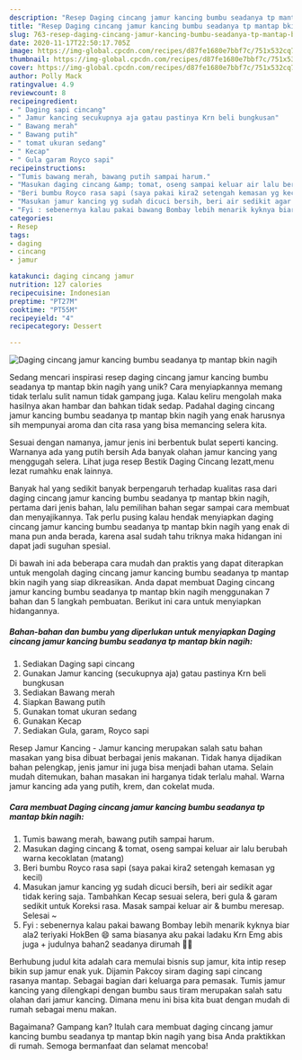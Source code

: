```yaml
---
description: "Resep Daging cincang jamur kancing bumbu seadanya tp mantap bkin nagih Anti Gagal"
title: "Resep Daging cincang jamur kancing bumbu seadanya tp mantap bkin nagih Anti Gagal"
slug: 763-resep-daging-cincang-jamur-kancing-bumbu-seadanya-tp-mantap-bkin-nagih-anti-gagal
date: 2020-11-17T22:50:17.705Z
image: https://img-global.cpcdn.com/recipes/d87fe1680e7bbf7c/751x532cq70/daging-cincang-jamur-kancing-bumbu-seadanya-tp-mantap-bkin-nagih-foto-resep-utama.jpg
thumbnail: https://img-global.cpcdn.com/recipes/d87fe1680e7bbf7c/751x532cq70/daging-cincang-jamur-kancing-bumbu-seadanya-tp-mantap-bkin-nagih-foto-resep-utama.jpg
cover: https://img-global.cpcdn.com/recipes/d87fe1680e7bbf7c/751x532cq70/daging-cincang-jamur-kancing-bumbu-seadanya-tp-mantap-bkin-nagih-foto-resep-utama.jpg
author: Polly Mack
ratingvalue: 4.9
reviewcount: 8
recipeingredient:
- " Daging sapi cincang"
- " Jamur kancing secukupnya aja gatau pastinya Krn beli bungkusan"
- " Bawang merah"
- " Bawang putih"
- " tomat ukuran sedang"
- " Kecap"
- " Gula garam Royco sapi"
recipeinstructions:
- "Tumis bawang merah, bawang putih sampai harum."
- "Masukan daging cincang &amp; tomat, oseng sampai keluar air lalu berubah warna kecoklatan (matang)"
- "Beri bumbu Royco rasa sapi (saya pakai kira2 setengah kemasan yg kecil)"
- "Masukan jamur kancing yg sudah dicuci bersih, beri air sedikit agar tidak kering saja. Tambahkan Kecap sesuai selera, beri gula &amp; garam sedikit untuk Koreksi rasa. Masak sampai keluar air &amp; bumbu meresap. Selesai ~"
- "Fyi : sebenernya kalau pakai bawang Bombay lebih menarik kyknya biar ala2 teriyaki HokBen 😄 sama biasanya aku pakai ladaku Krn Emg abis juga + judulnya bahan2 seadanya dirumah 🙏😁"
categories:
- Resep
tags:
- daging
- cincang
- jamur

katakunci: daging cincang jamur 
nutrition: 127 calories
recipecuisine: Indonesian
preptime: "PT27M"
cooktime: "PT55M"
recipeyield: "4"
recipecategory: Dessert

---
```



![Daging cincang jamur kancing bumbu seadanya tp mantap bkin nagih](https://img-global.cpcdn.com/recipes/d87fe1680e7bbf7c/751x532cq70/daging-cincang-jamur-kancing-bumbu-seadanya-tp-mantap-bkin-nagih-foto-resep-utama.jpg)

Sedang mencari inspirasi resep daging cincang jamur kancing bumbu seadanya tp mantap bkin nagih yang unik? Cara menyiapkannya memang tidak terlalu sulit namun tidak gampang juga. Kalau keliru mengolah maka hasilnya akan hambar dan bahkan tidak sedap. Padahal daging cincang jamur kancing bumbu seadanya tp mantap bkin nagih yang enak harusnya sih mempunyai aroma dan cita rasa yang bisa memancing selera kita.

Sesuai dengan namanya, jamur jenis ini berbentuk bulat seperti kancing. Warnanya ada yang putih bersih Ada banyak olahan jamur kancing yang menggugah selera. Lihat juga resep Bestik Daging Cincang lezatt,menu lezat rumahku enak lainnya.

Banyak hal yang sedikit banyak berpengaruh terhadap kualitas rasa dari daging cincang jamur kancing bumbu seadanya tp mantap bkin nagih, pertama dari jenis bahan, lalu pemilihan bahan segar sampai cara membuat dan menyajikannya. Tak perlu pusing kalau hendak menyiapkan daging cincang jamur kancing bumbu seadanya tp mantap bkin nagih yang enak di mana pun anda berada, karena asal sudah tahu triknya maka hidangan ini dapat jadi suguhan spesial.


Di bawah ini ada beberapa cara mudah dan praktis yang dapat diterapkan untuk mengolah daging cincang jamur kancing bumbu seadanya tp mantap bkin nagih yang siap dikreasikan. Anda dapat membuat Daging cincang jamur kancing bumbu seadanya tp mantap bkin nagih menggunakan 7 bahan dan 5 langkah pembuatan. Berikut ini cara untuk menyiapkan hidangannya.

<!--inarticleads1-->

##### Bahan-bahan dan bumbu yang diperlukan untuk menyiapkan Daging cincang jamur kancing bumbu seadanya tp mantap bkin nagih:

1. Sediakan  Daging sapi cincang
1. Gunakan  Jamur kancing (secukupnya aja) gatau pastinya Krn beli bungkusan
1. Sediakan  Bawang merah
1. Siapkan  Bawang putih
1. Gunakan  tomat ukuran sedang
1. Gunakan  Kecap
1. Sediakan  Gula, garam, Royco sapi


Resep Jamur Kancing - Jamur kancing merupakan salah satu bahan masakan yang bisa dibuat berbagai jenis makanan. Tidak hanya dijadikan bahan pelengkap, jenis jamur ini juga bisa menjadi bahan utama. Selain mudah ditemukan, bahan masakan ini harganya tidak terlalu mahal. Warna jamur kancing ada yang putih, krem, dan cokelat muda. 

<!--inarticleads2-->

##### Cara membuat Daging cincang jamur kancing bumbu seadanya tp mantap bkin nagih:

1. Tumis bawang merah, bawang putih sampai harum.
1. Masukan daging cincang &amp; tomat, oseng sampai keluar air lalu berubah warna kecoklatan (matang)
1. Beri bumbu Royco rasa sapi (saya pakai kira2 setengah kemasan yg kecil)
1. Masukan jamur kancing yg sudah dicuci bersih, beri air sedikit agar tidak kering saja. Tambahkan Kecap sesuai selera, beri gula &amp; garam sedikit untuk Koreksi rasa. Masak sampai keluar air &amp; bumbu meresap. Selesai ~
1. Fyi : sebenernya kalau pakai bawang Bombay lebih menarik kyknya biar ala2 teriyaki HokBen 😄 sama biasanya aku pakai ladaku Krn Emg abis juga + judulnya bahan2 seadanya dirumah 🙏😁


Berhubung judul kita adalah cara memulai bisnis sup jamur, kita intip resep bikin sup jamur enak yuk. Dijamin Pakcoy siram daging sapi cincang rasanya mantap. Sebagai bagian dari keluarga para pemasak. Tumis jamur kancing yang dilengkapi dengan bumbu saus tiram merupakan salah satu olahan dari jamur kancing. Dimana menu ini bisa kita buat dengan mudah di rumah sebagai menu makan. 

Bagaimana? Gampang kan? Itulah cara membuat daging cincang jamur kancing bumbu seadanya tp mantap bkin nagih yang bisa Anda praktikkan di rumah. Semoga bermanfaat dan selamat mencoba!
